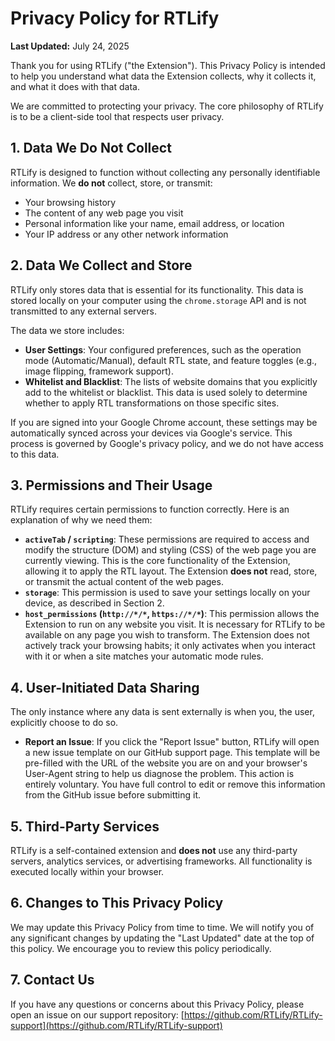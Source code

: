 # Privacy Policy for RTLify

**Last Updated:** July 24, 2025

Thank you for using RTLify ("the Extension"). This Privacy Policy is intended to help you understand what data the Extension collects, why it collects it, and what it does with that data.

We are committed to protecting your privacy. The core philosophy of RTLify is to be a client-side tool that respects user privacy.

## 1. Data We Do Not Collect

RTLify is designed to function without collecting any personally identifiable information. We **do not** collect, store, or transmit:

- Your browsing history
- The content of any web page you visit
- Personal information like your name, email address, or location
- Your IP address or any other network information

## 2. Data We Collect and Store

RTLify only stores data that is essential for its functionality. This data is stored locally on your computer using the `chrome.storage` API and is not transmitted to any external servers.

The data we store includes:

- **User Settings**: Your configured preferences, such as the operation mode (Automatic/Manual), default RTL state, and feature toggles (e.g., image flipping, framework support).
- **Whitelist and Blacklist**: The lists of website domains that you explicitly add to the whitelist or blacklist. This data is used solely to determine whether to apply RTL transformations on those specific sites.

If you are signed into your Google Chrome account, these settings may be automatically synced across your devices via Google's service. This process is governed by Google's privacy policy, and we do not have access to this data.

## 3. Permissions and Their Usage

RTLify requires certain permissions to function correctly. Here is an explanation of why we need them:

- **`activeTab` / `scripting`**: These permissions are required to access and modify the structure (DOM) and styling (CSS) of the web page you are currently viewing. This is the core functionality of the Extension, allowing it to apply the RTL layout. The Extension **does not** read, store, or transmit the actual content of the web pages.
- **`storage`**: This permission is used to save your settings locally on your device, as described in Section 2.
- **`host_permissions` (`http://*/*`, `https://*/*`)**: This permission allows the Extension to run on any website you visit. It is necessary for RTLify to be available on any page you wish to transform. The Extension does not actively track your browsing habits; it only activates when you interact with it or when a site matches your automatic mode rules.

## 4. User-Initiated Data Sharing

The only instance where any data is sent externally is when you, the user, explicitly choose to do so.

- **Report an Issue**: If you click the "Report Issue" button, RTLify will open a new issue template on our GitHub support page. This template will be pre-filled with the URL of the website you are on and your browser's User-Agent string to help us diagnose the problem. This action is entirely voluntary. You have full control to edit or remove this information from the GitHub issue before submitting it.

## 5. Third-Party Services

RTLify is a self-contained extension and **does not** use any third-party servers, analytics services, or advertising frameworks. All functionality is executed locally within your browser.

## 6. Changes to This Privacy Policy

We may update this Privacy Policy from time to time. We will notify you of any significant changes by updating the "Last Updated" date at the top of this policy. We encourage you to review this policy periodically.

## 7. Contact Us

If you have any questions or concerns about this Privacy Policy, please open an issue on our support repository:
[https://github.com/RTLify/RTLify-support](https://github.com/RTLify/RTLify-support)
